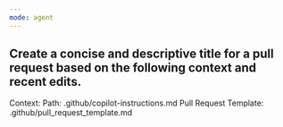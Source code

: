 ```yaml
---
mode: agent
---
```


## Create a concise and descriptive title for a pull request based on the following context and recent edits.

Context: Path: .github/copilot-instructions.md
Pull Request Template: .github/pull_request_template.md